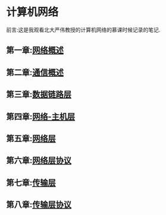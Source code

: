 # 计算机网络

前言:这是我观看北大严伟教授的计算机网络的慕课时候记录的笔记.

## 第一章:[网络概述](https://github.com/zzhangyuhang/computer-network/blob/master/1.网络概述.md)

## 第二章:[通信概述](https://github.com/zzhangyuhang/computer-network/blob/master/2.通信概述.md)

## 第三章:[数据链路层](https://github.com/zzhangyuhang/computer-network/blob/master/3.数据链路层概述.md)

## 第四章:[网络-主机层](https://github.com/zzhangyuhang/computer-network/blob/master/4.网络-主机层.md)

## 第五章:[网络层](https://github.com/zzhangyuhang/computer-network/blob/master/5.网络层.md)

## 第六章:[网络层协议](https://github.com/zzhangyuhang/computer-network/blob/master/6.网络层协议.md)

## 第七章:[传输层](https://github.com/zzhangyuhang/computer-network/blob/master/7.传输层.md)

## 第八章:[传输层协议](https://github.com/zzhangyuhang/computer-network/blob/master/8.传输层协议.md)